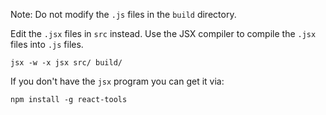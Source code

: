 Note: Do not modify the `.js` files in the `build` directory.

Edit the `.jsx` files in `src` instead. 
Use the JSX compiler to compile the `.jsx` files into `.js` files.

    jsx -w -x jsx src/ build/
    
If you don't have the `jsx` program you can get it via:

    npm install -g react-tools
